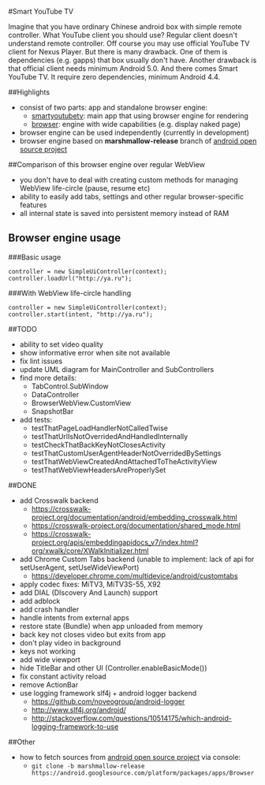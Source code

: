 #Smart YouTube TV

Imagine that you have ordinary Chinese android box with simple remote controller.
What YouTube client you should use? Regular client doesn't understand remote controller.
Off course you may use official YouTube TV client for Nexus Player. But there is many drawback. 
One of them is dependencies (e.g. gapps) that box usually don't have.
Another drawback is that official client needs minimum Android 5.0. 
And there comes Smart YouTube TV. It require zero dependencies, minimum Android 4.4.

##Highlights
- consist of two parts: app and standalone browser engine:
	- [smartyoutubetv]: main app that using browser engine for rendering
	- [browser]: engine with wide capabilities (e.g. display naked page) 
- browser engine can be used independently (currently in development)
- browser engine based on **marshmallow-release** branch of [android open source project][browser-origin]

##Comparison of this browser engine over regular WebView
- you don't have to deal with creating custom methods for managing WebView life-circle (pause, resume etc)
- ability to easily add tabs, settings and other regular browser-specific features
- all internal state is saved into persistent memory instead of RAM

## Browser engine usage
###Basic usage
```
controller = new SimpleUiController(context);
controller.loadUrl("http://ya.ru");
```
###With WebView life-circle handling
```
controller = new SimpleUiController(context);
controller.start(intent, "http://ya.ru");
```

##TODO
- ability to set video quality
- show informative error when site not available
- fix lint issues
- update UML diagram for MainController and SubControllers
- find more details: 
	- TabControl.SubWindow
	- DataController
	- BrowserWebView.CustomView
	- SnapshotBar
- add tests:
  - testThatPageLoadHandlerNotCalledTwise
  - testThatUrlIsNotOverridedAndHandledInternally
  - testCheckThatBackKeyNotClosesActivity
  - testThatCustomUserAgentHeaderNotOverridedBySettings
  - testThatWebViewCreatedAndAttachedToTheActivityView
  - testThatWebViewHeadersAreProperlySet

##DONE
- add Crosswalk backend
  - https://crosswalk-project.org/documentation/android/embedding_crosswalk.html
  - https://crosswalk-project.org/documentation/shared_mode.html
  - https://crosswalk-project.org/apis/embeddingapidocs_v7/index.html?org/xwalk/core/XWalkInitializer.html
- add Chrome Custom Tabs backend (unable to implement: lack of api for setUserAgent, setUseWideViewPort)
  - https://developer.chrome.com/multidevice/android/customtabs
- apply codec fixes: MiTV3, MiTV3S-55, X92
- add DIAL (DIscovery And Launch) support
- add adblock
- add crash handler
- handle intents from external apps
- restore state (Bundle) when app unloaded from memory
- back key not closes video but exits from app
- don't play video in background
- keys not working
- add wide viewport
- hide TitleBar and other UI (Controller.enableBasicMode())
- fix constant activity reload
- remove ActionBar
- use logging framework slf4j + android logger backend
  - https://github.com/noveogroup/android-logger
  - http://www.slf4j.org/android/
  - http://stackoverflow.com/questions/10514175/which-android-logging-framework-to-use

##Other
- how to fetch sources from [android open source project][browser-origin] via console:
	- `git clone -b marshmallow-release https://android.googlesource.com/platform/packages/apps/Browser`

[browser-origin]: https://android.googlesource.com/platform/packages/apps/Browser
[smartyoutubetv]: https://github.com/yuliskov/SmartYouTubeTV/tree/master/smartyoutubetv
[browser]: https://github.com/yuliskov/SmartYouTubeTV/tree/master/browser
